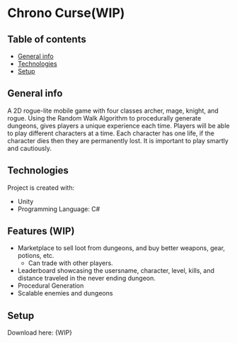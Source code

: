 # Chrono Curse(WIP)

## Table of contents
* [General info](#general-info)
* [Technologies](#technologies)
* [Setup](#setup)

## General info 
A 2D rogue-lite mobile game with four classes archer, mage, knight, and rogue. Using the Random Walk Algorithm to procedurally generate dungeons, gives players a unique experience each time. Players will be able to play different characters at a time. Each character has one life, if the character dies then they are permanently lost. It is important to play smartly and cautiously.
 
## Technologies
Project is created with:
* Unity
* Programming Language: C#
	
## Features (WIP)
* Marketplace to sell loot from dungeons, and buy better weapons, gear, potions, etc. 
  * Can trade with other players.
* Leaderboard showcasing the usersname, character, level, kills, and distance traveled in the never ending dungeon. 
* Procedural Generation
* Scalable enemies and dungeons
 
## Setup
Download here: {WIP}


